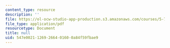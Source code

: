 ```yaml
---
content_type: resource
description: ''
file: https://ol-ocw-studio-app-production.s3.amazonaws.com/courses/5-73-quantum-mechanics-i-fall-2018/547e00211269266401600a84f59fbae9_MIT5_73F18_Lec21.pdf
file_type: application/pdf
resourcetype: Document
title: null
uid: 547e0021-1269-2664-0160-0a84f59fbae9
---
```

